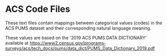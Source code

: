 # ACS Code Files

These text files contain mappings between categorical values (codes) in the
ACS PUMS dataset and their corresponding natural language meaning.

These values are based on the '2019 ACS PUMS DATA DICTIONARY' available at
https://www2.census.gov/programs-surveys/acs/tech_docs/pums/data_dict/PUMS_Data_Dictionary_2019.pdf
